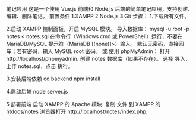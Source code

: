 笔记应用
这是一个使用 Vue.js 前端和 Node.js 后端的简单笔记应用，支持创建、编辑、删除笔记。
前置条件
1.XAMPP
2.Node.js
3.Git
步骤：
1.下载所有文件。

2.启动 XAMPP 控制面板，开启 MySQL 模块。
  导入数据库：
mysql -u root -p notes < notes.sql
在命令行（Windows cmd 或 PowerShell）运行，不要在 MariaDB/MySQL 提示符（MariaDB [(none)]>）输入。
默认无密码，直接回车；若有密码，输入 MySQL root 密码。
或
使用 phpMyAdmin：
打开 http://localhost/phpmyadmin.
创建 notes 数据库（如果不存在）。
选择 导入，上传 notes.sql，点击 执行。

3.安装后端依赖
cd backend
npm install

4.启动后端
node server.js

5.部署前端
启动 XAMPP 的 Apache 模块.
复制 文件 到 XAMPP 的 htdocs/notes
浏览器打开 http://localhost/notes/index.php.

